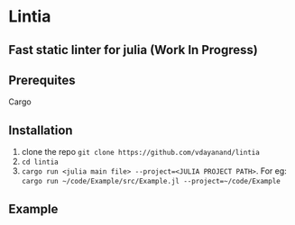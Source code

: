 # Lintia
## Fast static linter for julia (Work In Progress)

## Prerequites
Cargo

## Installation
1.  clone the repo `git clone https://github.com/vdayanand/lintia`
2. `cd lintia`
3. `cargo run <julia main file> --project=<JULIA PROJECT PATH>`.
   For eg: `cargo run ~/code/Example/src/Example.jl --project=~/code/Example`

## Example

